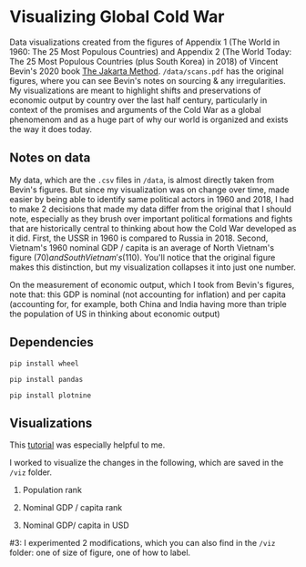 # Visualizing Global Cold War
Data visualizations created from the figures of Appendix 1 (The World in 1960: The 25 Most Populous Countries) and Appendix 2 (The World Today: The 25 Most Populous Countries (plus South Korea) in 2018) of Vincent Bevin's 2020 book [The Jakarta Method](https://vbpublic.wpcomstaging.com/book/). `/data/scans.pdf` has the original figures, where you can see Bevin's notes on sourcing & any irregularities. My visualizations are meant to highlight shifts and preservations of economic output by country over the last half century, particularly in context of the promises and arguments of the Cold War as a global phenomenom and as a huge part of why our world is organized and exists the way it does today.

## Notes on data

My data, which are the `.csv` files in `/data`, is almost directly taken from Bevin's figures. But since my visualization was on change over time, made easier by being able to identify same political actors in 1960 and 2018, I had to make 2 decisions that made my data differ from the original that I should note, especially as they brush over important political formations and fights that are historically central to thinking about how the Cold War developed as it did. First, the USSR in 1960 is compared to Russia in 2018. Second, Vietnam's 1960 nominal GDP / capita is an average of North Vietnam's figure ($70) and South Vietnam's ($110). You'll notice that the original figure makes this distinction, but my visualization collapses it into just one number.

On the measurement of economic output, which I took from Bevin's figures, note that: this GDP is nominal (not accounting for inflation) and per capita (accounting for, for example, both China and India having more than triple the population of US in thinking about economic output)

## Dependencies
`pip install wheel`

`pip install pandas`

`pip install plotnine`

## Visualizations

This [tutorial](https://plotnine.readthedocs.io/en/stable/generated/plotnine.geoms.geom_segment.html) was especially helpful to me. 

I worked to visualize the changes in the following, which are saved in the `/viz` folder.

1. Population rank

2. Nominal GDP / capita rank

3. Nominal GDP/ capita in USD

#3: I experimented 2 modifications, which you can also find in the `/viz` folder: one of size of figure, one of how to label.